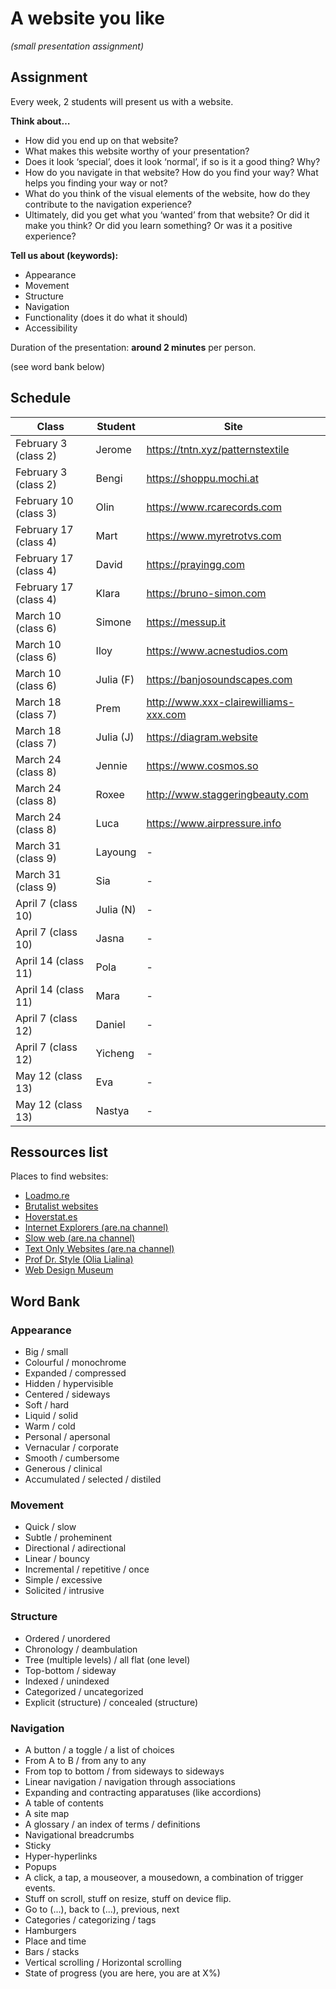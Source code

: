# A website you like 

*(small presentation assignment)*

## Assignment

Every week, 2 students will present us with a website.

**Think about…**

- How did you end up on that website?
- What makes this website worthy of your presentation?
- Does it look ‘special’, does it look ‘normal’, if so is it a good thing? Why?
- How do you navigate in that website? How do you find your way? What helps you finding your way or not?
- What do you think of the visual elements of the website, how do they contribute to the navigation experience?
- Ultimately, did you get what you ‘wanted’ from that website? Or did it make you think? Or did you learn something? Or was it a positive experience?

**Tell us about (keywords):**

- Appearance
- Movement
- Structure
- Navigation
- Functionality (does it do what it should)
- Accessibility

Duration of the presentation: **around 2 minutes** per person.

(see word bank below)

## Schedule

| Class | Student | Site |
| -------- | --------------------- | --------------------- |
| February 3 (class 2) | Jerome | https://tntn.xyz/patternstextile |
| February 3 (class 2) | Bengi | https://shoppu.mochi.at |
| February 10 (class 3) | Olin | https://www.rcarecords.com |
| February 17 (class 4) | Mart | https://www.myretrotvs.com |
| February 17 (class 4) | David | https://prayingg.com |
| February 17 (class 4) | Klara | https://bruno-simon.com |
| March 10 (class 6) | Simone | https://messup.it |
| March 10 (class 6) | Iloy | https://www.acnestudios.com |
| March 10 (class 6) | Julia (F) | https://banjosoundscapes.com |
| March 18 (class 7) | Prem | http://www.xxx-clairewilliams-xxx.com |
| March 18 (class 7) | Julia (J) | https://diagram.website |
| March 24 (class 8) | Jennie | https://www.cosmos.so |
| March 24 (class 8) | Roxee | http://www.staggeringbeauty.com |
| March 24 (class 8) | Luca | https://www.airpressure.info |
| March 31 (class 9) | Layoung | - |
| March 31 (class 9) | Sia | - |
| April 7 (class 10) | Julia (N) | - |
| April 7 (class 10) | Jasna | - |
| April 14 (class 11) | Pola | - |
| April 14 (class 11) | Mara | - |
| April 7 (class 12) | Daniel | - |
| April 7 (class 12) | Yicheng | - |
| May 12 (class 13) | Eva | - |
| May 12 (class 13) | Nastya | - |


## Ressources list

Places to find websites:

- [Loadmo.re](https://loadmo.re)
- [Brutalist websites](https://brutalistwebsites.com)
- [Hoverstat.es](https://www.hoverstat.es)
- [Internet Explorers (are.na channel)](https://www.are.na/gemma-copeland/internet-explorers)
- [Slow web (are.na channel)](https://www.are.na/morgan-sutherland/slow-web)
- [Text Only Websites (are.na channel)](https://www.are.na/elliott-cost/text-only-websites)
- [Prof Dr. Style (Olia Lialina)](http://contemporary-home-computing.org/prof-dr-style/)
- [Web Design Museum](https://www.webdesignmuseum.org/gallery)


## Word Bank

### Appearance

- Big / small
- Colourful / monochrome
- Expanded / compressed
- Hidden / hypervisible
- Centered / sideways
- Soft / hard
- Liquid / solid
- Warm / cold
- Personal / apersonal
- Vernacular / corporate
- Smooth / cumbersome
- Generous / clinical
- Accumulated / selected / distiled

### Movement

- Quick / slow
- Subtle / proheminent
- Directional / adirectional
- Linear / bouncy
- Incremental / repetitive / once
- Simple / excessive
- Solicited / intrusive

### Structure

- Ordered / unordered
- Chronology / deambulation
- Tree (multiple levels) / all flat (one level)
- Top-bottom / sideway
- Indexed / unindexed
- Categorized / uncategorized
- Explicit (structure) / concealed (structure)

### Navigation

- A button / a toggle / a list of choices
- From A to B / from any to any
- From top to bottom / from sideways to sideways
- Linear navigation / navigation through associations
- Expanding and contracting apparatuses (like accordions)
- A table of contents
- A site map
- A glossary / an index of terms / definitions
- Navigational breadcrumbs
- Sticky
- Hyper-hyperlinks
- Popups
- A click, a tap, a mouseover, a mousedown, a combination of trigger events.
- Stuff on scroll, stuff on resize, stuff on device flip.
- Go to (...), back to (...), previous, next
- Categories / categorizing / tags
- Hamburgers
- Place and time
- Bars / stacks
- Vertical scrolling / Horizontal scrolling
- State of progress (you are here, you are at X%)
